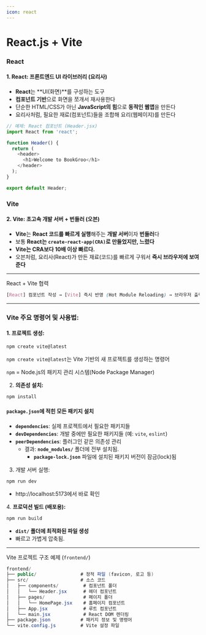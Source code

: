 ```yaml
---
icon: react
---
```


# React.js + Vite

### React

#### **1. React: 프론트엔드 UI 라이브러리 (요리사)**

* **React**는 \*\*UI(화면)\*\*를 구성하는 도구
* **컴포넌트 기반**으로 화면을 쪼개서 재사용한다
* 단순한 HTML/CSS가 아닌 **JavaScript의 힘**으로 **동적인 웹앱**을 만든다
* 요리사처럼, 필요한 재료(컴포넌트)들을 조합해 요리(웹페이지)를 만든다

```javascript
// 예제: React 컴포넌트 (Header.jsx)
import React from 'react';

function Header() {
  return (
    <header>
      <h1>Welcome to BookGroo</h1>
    </header>
  );
}

export default Header;
```



### Vite

#### **2. Vite: 초고속 개발 서버 + 번들러 (오븐)**

* **Vite**는 **React 코드를 빠르게 실행**해주는 **개발 서버**이자 **번들러**다
* 보통 **React는 `create-react-app(CRA)`로 만들었지만, 느렸다**
* **Vite는 CRA보다 10배 이상 빠르다.**
* 오븐처럼, 요리사(React)가 만든 재료(코드)를 빠르게 구워서 **즉시 브라우저에 보여준다**

***

React + Vite 협력

```scss
[React] 컴포넌트 작성 → [Vite] 즉시 반영 (Hot Module Reloading) → 브라우저 출력  
```

***

### **Vite 주요 명령어 및 사용법:**

#### 1. **프로젝트 생성:**

```bash
npm create vite@latest
```

`npm create vite@latest`는 Vite 기반의 새 프로젝트를 생성하는 명령어

`npm` = Node.js의 패키지 관리 시스템(Node Package Manager)&#x20;

2. **의존성 설치:**

```bash
npm install
```

#### **`package.json`에 적힌 모든 패키지 설치**

* **`dependencies`**: 실제 프로젝트에서 필요한 패키지들
* **`devDependencies`**: 개발 중에만 필요한 패키지들 (예: `vite`, `eslint`)
* **`peerDependencies`**: 플러그인 같은 의존성 관리
  * 결과: **`node_modules/`** 폴더에 전부 설치됨.
    * **`package-lock.json`** 파일에 설치된 패키지 버전이 잠금(lock)됨

3. 개발 서버 실행:

```bash
npm run dev
```

* http://localhost:5173에서 바로 확인

4\. **프로덕션 빌드 (배포용):**

```bash
npm run build
```

* **`dist/` 폴더에 최적화된 파일 생성**
* 빠르고 가볍게 압축됨.

***

Vite 프로젝트 구조 예제 (`frontend/`)

```csharp
frontend/
├── public/                # 정적 파일 (favicon, 로고 등)
├── src/                   # 소스 코드
│   ├── components/         # 컴포넌트 폴더
│   │   └── Header.jsx      # 헤더 컴포넌트
│   ├── pages/              # 페이지 폴더
│   │   └── HomePage.jsx    # 홈페이지 컴포넌트
│   ├── App.jsx             # 루트 컴포넌트
│   └── main.jsx            # React DOM 렌더링
├── package.json           # 패키지 정보 및 명령어
└── vite.config.js         # Vite 설정 파일
```













